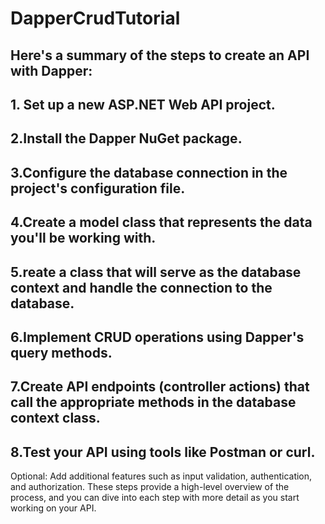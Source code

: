 # DapperCrudTutorial
## Here's a summary of the steps to create an API with Dapper:

## 1. Set up a new ASP.NET Web API project.
## 2.Install the Dapper NuGet package.
## 3.Configure the database connection in the project's configuration file.
## 4.Create a model class that represents the data you'll be working with.
## 5.reate a class that will serve as the database context and handle the connection to the database.
## 6.Implement CRUD operations using Dapper's query methods.
## 7.Create API endpoints (controller actions) that call the appropriate methods in the database context class.
## 8.Test your API using tools like Postman or curl.
Optional: Add additional features such as input validation, authentication, and authorization.
These steps provide a high-level overview of the process, and you can dive into each step with more detail as you start working on your API.
